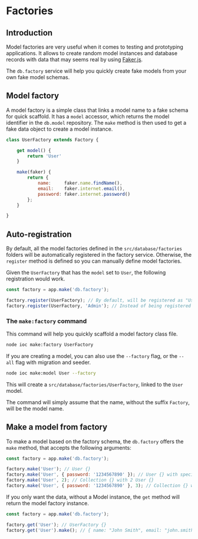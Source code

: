 # Factories

## Introduction

Model factories are very useful when it comes to testing and prototyping applications. It allows to create random model instances and database records with data that may seems real by using [Faker.js](https://github.com/marak/faker.js).

The `db.factory` service will help you quickly create fake models from your own fake model schemas.



## Model factory

A model factory is a simple class that links a model name to a fake schema for quick scaffold. It has a `model` accessor, which returns the model identifier in the `db.model` repository. The `make` method is then used to get a fake data object to create a model instance.

```javascript
class UserFactory extends Factory {

    get model() {
        return 'User'
    }

    make(faker) {
        return {
            name:     faker.name.findName(),
            email:    faker.internet.email(),
            password: faker.internet.password()
        };
    }

}
```



## Auto-registration

By default, all the model factories defined in the `src/database/factories` folders will be automatically registered in the factory service.
Otherwise, the `register` method is defined so you can manually define model factories.

Given the `UserFactory` that has the `model` set to `User`, the following registration would work.

```javascript
const factory = app.make('db.factory');

factory.register(UserFactory); // By default, will be registered as "User" based on its "model" accessor.
factory.register(UserFactory, 'Admin'); // Instead of being registered as "User", the model factory will be registered as "Admin", for the "Admin model.
```



### The `make:factory` command

This command will help you quickly scaffold a model factory class file.

```bash
node ioc make:factory UserFactory
```

If you are creating a model, you can also use the `--factory` flag, or the `--all` flag with migration and seeder.

```bash
node ioc make:model User --factory
```

This will create a `src/database/factories/UserFactory`, linked to the `User` model.

The command will simply assume that the name, without the suffix `Factory`, will be the model name.



## Make a model from factory

To make a model based on the factory schema, the `db.factory` offers the `make` method, that accepts the following arguments:

```javascript
const factory = app.make('db.factory');

factory.make('User'); // User {}
factory.make('User', { password: '1234567890' }); // User {} with specific password
factory.make('User', 2); // Collection {} with 2 User {}
factory.make('User', { password: '1234567890' }, 3); // Collection {} with 2 User {}, with specific password
```

If you only want the data, without a Model instance, the `get` method will return the model factory instance.

```javascript
const factory = app.make('db.factory');

factory.get('User'); // UserFactory {}
factory.get('User').make(); // { name: "John Smith", email: "john.smith@example.com", password: "3x@mp1e" }
```
